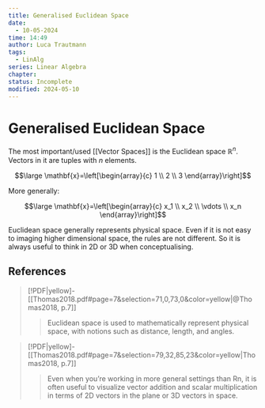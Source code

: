 ```yaml
---
title: Generalised Euclidean Space
date:
  - 10-05-2024
time: 14:49
author: Luca Trautmann
tags:
  - LinAlg
series: Linear Algebra
chapter: 
status: Incomplete
modified: 2024-05-10
---
```

# Generalised Euclidean Space
The most important/used [[Vector Spaces]] is the Euclidean space $\mathbb{R}^n$. Vectors in it are tuples with $n$ elements. 


$$\large
\mathbf{x}=\left[\begin{array}{c}
1 \\
2 \\
3
\end{array}\right]$$

More generally: 

$$\large
\mathbf{x}=\left[\begin{array}{c}
x_1 \\
x_2 \\
\vdots \\
x_n 
\end{array}\right]$$


Euclidean space generally represents physical space. Even if it is not easy to imaging higher dimensional space, the rules are not different. So it is always useful to think in 2D or 3D when conceptualising. 

## References

> [!PDF|yellow]- [[Thomas2018.pdf#page=7&selection=71,0,73,0&color=yellow|@Thomas2018, p.7]]
> > Euclidean space is used to mathematically represent physical space, with notions such as distance, length, and angles.
> 

> [!PDF|yellow]- [[Thomas2018.pdf#page=7&selection=79,32,85,23&color=yellow|Thomas2018, p.7]]
> > Even when you’re working in more general settings than Rn, it is often useful to visualize vector addition and scalar multiplication in terms of 2D vectors in the plane or 3D vectors in space.
> 
> 